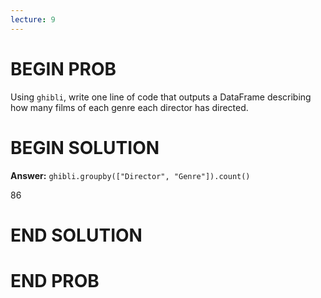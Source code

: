 ```yaml
---
lecture: 9
---
```


# BEGIN PROB

Using `ghibli`, write one line of code that outputs a DataFrame
describing how many films of each genre each director has directed.

# BEGIN SOLUTION

**Answer:** `ghibli.groupby(["Director", "Genre"]).count()`

<average>86</average>

# END SOLUTION

# END PROB